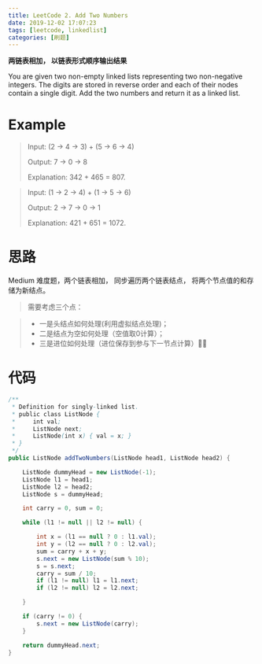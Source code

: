 ```yaml
---
title: LeetCode 2. Add Two Numbers
date: 2019-12-02 17:07:23
tags: [leetcode, linkedlist]
categories: [刷题]
---
```


**两链表相加， 以链表形式顺序输出结果**

<!-- more -->

You are given two non-empty linked lists representing two non-negative integers. The digits are stored in reverse order and each of their nodes contain a single digit. Add the two numbers and return it as a linked list.

# Example

> Input: (2 -> 4 -> 3) + (5 -> 6 -> 4)
> 
> Output: 7 -> 0 -> 8
> 
> Explanation: 342 + 465 = 807.


> Input: (1 -> 2 -> 4) + (1 -> 5 -> 6)
> 
> Output: 2 -> 7 -> 0 -> 1
> 
> Explanation: 421 + 651 = 1072.


# 思路
Medium 难度题，两个链表相加， 同步遍历两个链表结点， 将两个节点值的和存储为新结点。

> 需要考虑三个点：

> * 一是头结点如何处理(利用虚拟结点处理)；
> * 二是结点为空如何处理（空值取0计算）；
> * 三是进位如何处理（进位保存到参与下一节点计算）

# 代码

```java
/**
 * Definition for singly-linked list.
 * public class ListNode {
 *     int val;
 *     ListNode next;
 *     ListNode(int x) { val = x; }
 * }
 */
public ListNode addTwoNumbers(ListNode head1, ListNode head2) {

    ListNode dummyHead = new ListNode(-1);
    ListNode l1 = head1;
    ListNode l2 = head2;
    ListNode s = dummyHead;

    int carry = 0, sum = 0;

    while (l1 != null || l2 != null) {

        int x = (l1 == null ? 0 : l1.val);
        int y = (l2 == null ? 0 : l2.val);
        sum = carry + x + y;
        s.next = new ListNode(sum % 10);
        s = s.next;
        carry = sum / 10;
        if (l1 != null) l1 = l1.next;
        if (l2 != null) l2 = l2.next;

    }

    if (carry != 0) {
        s.next = new ListNode(carry);
    }

    return dummyHead.next;
}
```